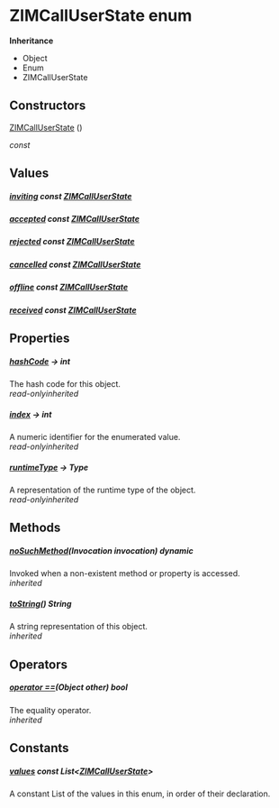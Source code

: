 


# ZIMCallUserState enum










**Inheritance**

- Object
- Enum
- ZIMCallUserState






## Constructors

[ZIMCallUserState](../zego_uikit_prebuilt_live_audio_room/ZIMCallUserState/ZIMCallUserState.md) ()

  _const_ 


## Values

##### [inviting](../zego_uikit_prebuilt_live_audio_room/ZIMCallUserState.md) const [ZIMCallUserState](../zego_uikit_prebuilt_live_audio_room/ZIMCallUserState.md)



  




##### [accepted](../zego_uikit_prebuilt_live_audio_room/ZIMCallUserState.md) const [ZIMCallUserState](../zego_uikit_prebuilt_live_audio_room/ZIMCallUserState.md)



  




##### [rejected](../zego_uikit_prebuilt_live_audio_room/ZIMCallUserState.md) const [ZIMCallUserState](../zego_uikit_prebuilt_live_audio_room/ZIMCallUserState.md)



  




##### [cancelled](../zego_uikit_prebuilt_live_audio_room/ZIMCallUserState.md) const [ZIMCallUserState](../zego_uikit_prebuilt_live_audio_room/ZIMCallUserState.md)



  




##### [offline](../zego_uikit_prebuilt_live_audio_room/ZIMCallUserState.md) const [ZIMCallUserState](../zego_uikit_prebuilt_live_audio_room/ZIMCallUserState.md)



  




##### [received](../zego_uikit_prebuilt_live_audio_room/ZIMCallUserState.md) const [ZIMCallUserState](../zego_uikit_prebuilt_live_audio_room/ZIMCallUserState.md)



  





## Properties

##### [hashCode](../zego_uikit_prebuilt_live_audio_room/ZIMCallUserState/hashCode.md) &#8594; int



The hash code for this object.  
_<span class="feature">read-only</span><span class="feature">inherited</span>_



##### [index](../zego_uikit_prebuilt_live_audio_room/ZIMCallUserState/index.md) &#8594; int



A numeric identifier for the enumerated value.  
_<span class="feature">read-only</span><span class="feature">inherited</span>_



##### [runtimeType](../zego_uikit_prebuilt_live_audio_room/ZIMCallUserState/runtimeType.md) &#8594; Type



A representation of the runtime type of the object.  
_<span class="feature">read-only</span><span class="feature">inherited</span>_





## Methods

##### [noSuchMethod](../zego_uikit_prebuilt_live_audio_room/ZIMCallUserState/noSuchMethod.md)(Invocation invocation) dynamic



Invoked when a non-existent method or property is accessed.  
_<span class="feature">inherited</span>_



##### [toString](../zego_uikit_prebuilt_live_audio_room/ZIMCallUserState/toString.md)() String



A string representation of this object.  
_<span class="feature">inherited</span>_





## Operators

##### [operator ==](../zego_uikit_prebuilt_live_audio_room/ZIMCallUserState/operator_equals.md)(Object other) bool



The equality operator.  
_<span class="feature">inherited</span>_










## Constants

##### [values](../zego_uikit_prebuilt_live_audio_room/ZIMCallUserState/values-constant.md) const List&lt;[ZIMCallUserState](../zego_uikit_prebuilt_live_audio_room/ZIMCallUserState.md)>



A constant List of the values in this enum, in order of their declaration.  









